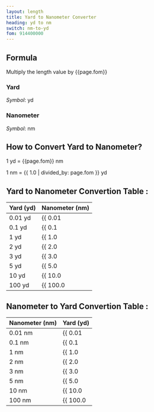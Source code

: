 ```yaml
---
layout: length
title: Yard to Nanometer Converter
heading: yd to nm
switch: nm-to-yd
fom: 914400000
---
```


## Formula
Multiply the length value by {{page.fom}}

### Yard
*Symbol*: yd

### Nanometer
*Symbol*: nm

## How to Convert Yard to Nanometer?
1 yd = {{page.fom}} nm

1 nm = {{ 1.0 | divided_by: page.fom }} yd

## Yard to Nanometer Convertion Table :

| Yard (yd) | Nanometer (nm) |
| ---- | ---- |
| 0.01 yd | {{ 0.01 | times: page.fom | round: 12 }} nm |
| 0.1 yd | {{ 0.1 | times: page.fom | round: 12 }} nm |
| 1 yd | {{ 1.0 | times: page.fom | round: 12 }} nm |
| 2 yd | {{ 2.0 | times: page.fom | round: 12 }} nm |
| 3 yd | {{ 3.0 | times: page.fom | round: 12 }} nm |
| 5 yd | {{ 5.0 | times: page.fom | round: 12 }} nm |
| 10 yd | {{ 10.0 | times: page.fom | round: 12 }} nm |
| 100 yd | {{ 100.0 | times: page.fom | round: 12 }} nm |

## Nanometer to Yard Convertion Table :

| Nanometer (nm) | Yard (yd) |
| ---- | ---- |
| 0.01 nm | {{ 0.01 | divided_by: page.fom | round: 12 }} yd |
| 0.1 nm | {{ 0.1 | divided_by: page.fom | round: 12 }} yd |
| 1 nm | {{ 1.0 | divided_by: page.fom | round: 12 }} yd |
| 2 nm | {{ 2.0 | divided_by: page.fom | round: 12 }} yd |
| 3 nm | {{ 3.0 | divided_by: page.fom | round: 12 }} yd |
| 5 nm | {{ 5.0 | divided_by: page.fom | round: 12 }} yd |
| 10 nm | {{ 10.0 | divided_by: page.fom | round: 12 }} yd |
| 100 nm | {{ 100.0 | divided_by: page.fom | round: 12 }} yd |

<script>
selectInput[6].selected = true
selectOutput[0].selected = true
</script>
